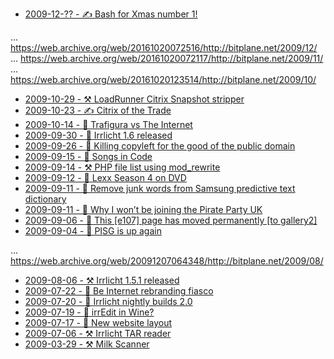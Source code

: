 * [2009-12-?? - ✍️ Bash for Xmas number 1!](12/ratm)

... https://web.archive.org/web/20161020072516/http://bitplane.net/2009/12/
... https://web.archive.org/web/20161020072117/http://bitplane.net/2009/11/
... https://web.archive.org/web/20161020123514/http://bitplane.net/2009/10/

* [2009-10-29 - ⚒️ LoadRunner Citrix Snapshot stripper](10/lr-citrix)
* [2009-10-23 - ✍️ Citrix of the Trade](10/citricks)
* [2009-10-14 - 📝 Trafigura vs The Internet](10/sidewiki-leaks)
* [2009-09-30 - 📝 Irrlicht 1.6 released](09/irrlicht-1-6-released)
* [2009-09-26 - 📝 Killing copyleft for the good of the public domain](09/kill-copyleft-pd)
* [2009-09-15 - 📝 Songs in Code](09/songs-in-code)
* [2009-09-14 - ⚒️ PHP file list using mod_rewrite](09/file-list)
* [2009-09-12 - 📝 Lexx Season 4 on DVD](09/lexx-season-4-on-dvd)
* [2009-09-11 - 📝 Remove junk words from Samsung predictive text dictionary](09/predictive-text/)
* [2009-09-11 - 📝 Why I won’t be joining the Pirate Party UK](09/ppuk-fail)
* [2009-09-06 - 📝 This [e107] page has moved permanently [to gallery2]](09/http-301)
* [2009-09-04 - 📝 PISG is up again](09/pisg-running-again)

... https://web.archive.org/web/20091207064348/http://bitplane.net/2009/08/

* [2009-08-06 - ⚒️ Irrlicht 1.5.1 released](08/irrlicht-1.5-1-released)
* [2009-07-22 - 📝 Be Internet rebranding fiasco](07/be-internet-rebranded)
* [2009-07-20 - 📝 Irrlicht nightly builds 2.0](07/irrlicht-nightly-builds-2-0)
* [2009-07-19 - 📝 irrEdit in Wine?](07/irredit-in-wine)
* [2009-07-17 - 📝 New website layout](07/new-layout)
* [2009-07-06 - ⚒️ Irrlicht TAR reader](06/tar-reader)
* [2009-03-29 - ⚒️ Milk Scanner](03/milk-scanner)
